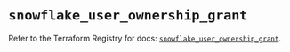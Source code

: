 # `snowflake_user_ownership_grant`

Refer to the Terraform Registry for docs: [`snowflake_user_ownership_grant`](https://registry.terraform.io/providers/snowflake-labs/snowflake/0.87.0/docs/resources/user_ownership_grant).
